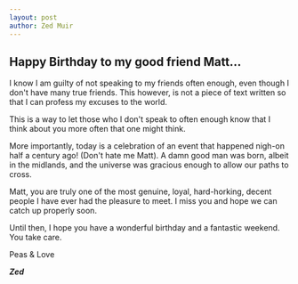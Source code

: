 ```yaml
---
layout: post
author: Zed Muir
---
```


## Happy Birthday to my good friend Matt...

I know I am guilty of not speaking to my friends often enough, even though I don't have many true friends. This however, is not a piece of text written so that I can profess my excuses to the world.

This is a way to let those who I don't speak to often enough know that I think about you more often that one might think.

More importantly, today is a celebration of an event that happened nigh-on half a century ago! (Don't hate me Matt). A damn good man was born, albeit in the midlands, and the universe was gracious enough to allow our paths to cross.

Matt, you are truly one of the most genuine, loyal, hard-horking, decent people I have ever had the pleasure to meet. I miss you and hope we can catch up properly soon.

Until then, I hope you have a wonderful birthday and a fantastic weekend. You take care.

Peas & Love

**_Zed_**
